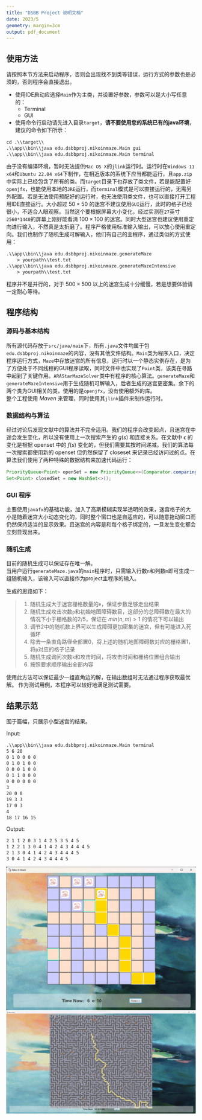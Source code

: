 ```yaml
---
title: "DSBB Project 说明文档"
date: 2023/5
geometry: margin=3cm
output: pdf_document
---
```


## 使用方法
请按照本节方法来启动程序，否则会出现找不到类等错误，运行方式的参数也是必须的，否则程序会直接退出。

- 使用IDE启动应选择`Main`作为主类，并设置好参数，参数可以是大小写任意的：
  - Terminal
  - GUI
- 使用命令行启动请先进入目录`target`，**请不要使用您的系统已有的java环境**，建议的命令如下所示：
```shell
cd .\\target\\
.\\app\\bin\\java edu.dsbbproj.nikoinmaze.Main gui
.\\app\\bin\\java edu.dsbbproj.nikoinmaze.Main terminal
```
由于没有编译环境，暂时无法提供`Mac OS X`的`jlink`运行时。运行时在`Windows 11 x64`和`Ubuntu 22.04 x64`下制作，在相近版本的系统下应当都能运行，且`app.zip`中实际上已经包含了所有的类。而`target`目录下也存放了类文件，若是能配置好`openjfx`，也能使用本地的`JRE`运行，而`terminal`模式是可以直接运行的，无需另外配置。若是无法使用预配好的运行时，也无法使用类文件，也可以直接打开工程用IDE直接运行。大小超过 $50\times50$ 的迷宫不建议使用`GUI`运行，此时的格子已经很小，不适合人眼观察。当然这个要根据屏幕大小变化，经过实测在`27`英寸`2560*1440`的屏幕上刚好能看清 $100\times100$ 的迷宫。同时大型迷宫也建议使用重定向进行输入，不然真是太折磨了。程序严格使用标准输入输出，可以放心使用重定向。我们也制作了随机生成可解输入，他们有自己的主程序，通过类似的方式使用：
```shell
.\\app\\bin\\java edu.dsbbproj.nikoinmaze.generateMaze 
    > yourpath\\test.txt
.\\app\\bin\\java edu.dsbbproj.nikoinmaze.generateMazeIntensive 
    > yourpath\\test.txt
```
程序并不是并行的，对于 $500\times500$ 以上的迷宫生成十分缓慢，若是想要体验请一定耐心等待。

## 程序结构

### 源码与基本结构
所有源代码存放于`src/java/main`下，所有`.java`文件均属于包`edu.dsbbproj.nikoinmaze`的内容，没有其他文件结构。`Main`类为程序入口，决定程序运行方式，`Maze`中存放迷宫的所有信息，运行时以一个静态实例存在，是为了方便处于不同线程的GUI程序读取，同时文件中也实现了`Point`类，该类在寻路中起到了关键作用。`ARAStarMazeSolver`类中有程序的核心算法。`generateMaze`和`generateMazeIntensive`用于生成随机可解输入，后者生成的迷宫更密集。余下的两个类为GUI相关的类，使用的是`openjfx`，没有使用额外的库。  
整个工程使用 *Maven* 来管理，同时使用其`jlink`插件来制作运行时。

### 数据结构与算法
经过讨论后发现文献中的算法并不完全适用。我们的程序会改变起点，且迷宫在中途会发生变化，所以没有使用上一次搜索产生的 $g(s)$ 和连接关系。在文献中 $\epsilon$ 的变化是根据 openset 中的 $f(s)$ 变化的，但我们需要其按时间递减。我们的算法每一次搜索都使用新的 openset 但仍然保留了 closeset 来记录已经访问过的点。在算法我们使用了两种特殊的数据结构来加速代码运行：
```java
PriorityQueue<Point> openSet = new PriorityQueue<>(Comparator.comparingDouble(a -> a.f));
Set<Point> closedSet = new HashSet<>();
```

### GUI 程序
主要使用`javafx`的基础功能，加入了高斯模糊实现半透明的效果，迷宫格子的大小是随着迷宫大小动态变化的，同时整个窗口也是自适应的，可以随意拖动窗口而仍然保持适当的显示效果。且迷宫的内容是和每个格子绑定的，一旦发生变化都会立刻显现出来。

### 随机生成
目前的随机生成可以保证存在唯一解。  
当用户运行`generateMaze.java`的`main`程序时，只需输入行数`n`和列数`m`即可生成一组随机输入，该输入可以直接作为project主程序的输入。

生成的思路如下：

> 1. 随机生成大于迷宫栅格数量的`e`，保证步数足够走出结果
> 2. 随机生成攻击次数`p`和初始地图障碍数目，这部分的总障碍数在最大的情况下小于栅格数的$2/5$，保证在 $min(n,m)>1$ 的情况下可以输出
> 3. 调节2中的随机数上界可以生成障碍更加密集的迷宫，但有可能进入死循环
> 4. 除去一条直角路径全部置0，将上述的随机地图障碍数对应的栅格置1，将`p`对应的格子记录
> 5. 随机生成询问次数`k`和攻击时间，将攻击时间和栅格位置组合输出
> 6. 按照要求顺序输出全部内容

使用此方法可以保证最少一组直角边的解，在输出数组时无法通过程序获取最优解。
作为测试用例，本程序可以较好地满足测试需要。

## 结果示范
囿于篇幅，只展示小型迷宫的结果。

Input:
```shell
.\\app\\bin\\java edu.dsbbproj.nikoinmaze.Main terminal
5 6 20
0 1 0 0 0 0
0 1 0 1 0 0
0 0 0 1 0 0
0 1 1 0 0 0
0 0 0 0 0 0 
3
20 0 0
19 3 3
17 0 3
4
18 17 16 15
```
Output:
```shell
2 1 1 2 0 3 1 4 2 5 3 5 4 5
1 2 2 1 3 0 4 1 4 2 4 3 4 4 4 5
2 1 3 0 4 1 4 2 4 3 4 4 4 5
3 0 4 1 4 2 4 3 4 4 4 5
```

![alt text](https://github.com/SapphireSage/NikoInMaze/blob/main/pic/fig1.png)
![alt text](https://github.com/SapphireSage/NikoInMaze/blob/main/pic/fig2.png)
